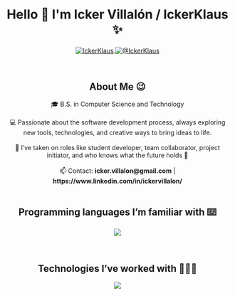 <h1 align="center">Hello 👋  I'm Icker Villalón / IckerKlaus ✨ </h1> 

<p align="center">
  <a href="https://www.linkedin.com/in/ickervillalon/" target="blank">
    <img align="center" src="https://img.shields.io/badge/LinkedIn-0077B5?style=for-the-badge&logo=linkedin&logoColor=white" alt="IckerKlaus"/>
  </a>
  <a href="mailto:icker.villalon@gmail.com" target="blank">
    <img align="center" src="https://img.shields.io/badge/Gmail-D14836?style=for-the-badge&logo=gmail&logoColor=white" alt="@IckerKlaus" />
  </a>
</p>

<br>

<h2 align="center">About Me 😉</h2>

<!--Intro start-->
<div align="center">
  🎓 B.S. in Computer Science and Technology <br><br>
  💻 Passionate about the software development process, always exploring new tools, technologies, and creative ways to bring ideas to life. <br><br>
  📝 I’ve taken on roles like student developer, team collaborator, project initiator, and who knows what the future holds 👏 <br><br>
  📫 Contact: <strong>icker.villalon@gmail.com</strong> | <strong>https://www.linkedin.com/in/ickervillalon/</strong>
</div>
<!--Intro end-->

<br>

<h2 align="center">Programming languages I’m familiar with ⌨️</h2>

<!--tech stack icons-->
<p align="center">
  <a href="https://skillicons.dev">
    <img src="https://skillicons.dev/icons?i=py,cpp,js&perline=12" />
  </a>
</p>

<br>

<h2 align="center">Technologies I’ve worked with 👨🏻‍💻</h2>

<!--tech stack icons-->
<p align="center">
  <a href="https://skillicons.dev">
    <img src="https://skillicons.dev/icons?i=github,git,html,css,arduino,matlab&perline=12" />
  </a>
</p>
